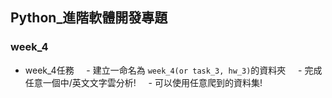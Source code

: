 ## Python_進階軟體開發專題

### week_4

- week_4任務
     - 建立一命名為 `week_4(or task_3, hw_3)`的資料夾
     - 完成任意一個中/英文文字雲分析!
     - 可以使用任意爬到的資料集!
